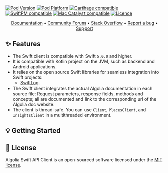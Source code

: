 [![Pod Version](http://img.shields.io/cocoapods/v/SDWebImage.svg?style=flat)](http://cocoadocs.org/docsets/AlgoliaSearchClientSwift/)
[![Pod Platform](http://img.shields.io/cocoapods/p/SDWebImage.svg?style=flat)](http://cocoadocs.org/docsets/AlgoliaSearchClientSwift/)
[![Carthage compatible](https://img.shields.io/badge/Carthage-compatible-brightgreen.svg)](https://github.com/algolia/AlgoliaSearchClientSwift/)
[![SwiftPM compatible](https://img.shields.io/badge/SwiftPM-compatible-brightgreen.svg)](https://swift.org/package-manager/)
[![Mac Catalyst compatible](https://img.shields.io/badge/Catalyst-compatible-brightgreen.svg)](https://developer.apple.com/documentation/xcode/creating_a_mac_version_of_your_ipad_app/)
[![Licence](https://img.shields.io/badge/License-MIT-yellow.svg)](https://opensource.org/licenses/MIT)

<p align="center">
  <a href="https://www.algolia.com/doc/api-client/getting-started/install/swift/" target="_blank">Documentation</a>  •
  <a href="https://discourse.algolia.com" target="_blank">Community Forum</a>  •
  <a href="http://stackoverflow.com/questions/tagged/algolia" target="_blank">Stack Overflow</a>  •
  <a href="https://github.com/algolia/algoliasearch-client-swift/issues" target="_blank">Report a bug</a>  •
  <a href="https://www.algolia.com/support" target="_blank">Support</a>
</p>

## ✨ Features

- The Swift client is compatible with Swift `5.0.0` and higher.
- It is compatible with Kotlin project on the JVM, such as backend and Android applications.
- It relies on the open source Swift libraries for seamless integration into Swift projects:
  - [SwiftLog](https://github.com/apple/swift-log).
- The Swift client integrates the actual Algolia documentation in each source file: Request parameters, response fields, methods and concepts; all are documented and link to the corresponding url of the Algolia doc website.
- The client is thread-safe. You can use `Client`, `PlacesClient`, and `InsightsClient` in a multithreaded environment.

## 💡 Getting Started


## 📄 License

Algolia Swift API Client is an open-sourced software licensed under the [MIT license](LICENSE.md).